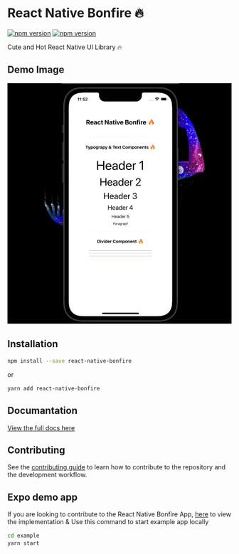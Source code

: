 # React Native Bonfire 🔥

[![npm version](https://img.shields.io/badge/npm%20package-0.1.3-blue)](https://www.npmjs.com/package/react-native-bonfire) [![npm version](https://img.shields.io/badge/size-24%20kB-yellow)](https://www.npmjs.com/package/react-native-bonfire)

Cute and Hot React Native UI Library 🔥

## Demo Image

![react native fade loading demo example](https://raw.githubusercontent.com/hasretozkan/react-native-bonfire/master/example.png)

## Installation

```sh
npm install --save react-native-bonfire
```

or

```sh
yarn add react-native-bonfire
```

## Documantation

[View the full docs here](https://rnbonfire.gitbook.io/react-native-bonfire/)

## Contributing

See the [contributing guide](CONTRIBUTING.md) to learn how to contribute to the repository and the development workflow.

## Expo demo app

If you are looking to contribute to the React Native Bonfire App, [here](https://github.com/hasretozkan/react-native-bonfire/tree/master/example) to view the implementation & Use this command to start example app locally

```bash
cd example
yarn start
```
